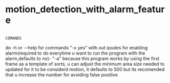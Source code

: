 # motion_detection_with_alarm_feature
                                                                          COMANDS
do -h or --help for commands
"-x yes" with out qoutes for enabling alarm(required to do everytime u want to run the program with the alarm,defaults to no)-
"-a" because this program works by using the first frame as a template of sorts, u can adjust the minimum area size needed to updated for it to be considerd motion, it defaults to 500 but its recomended that u increase the number for avoiding false positive

               


